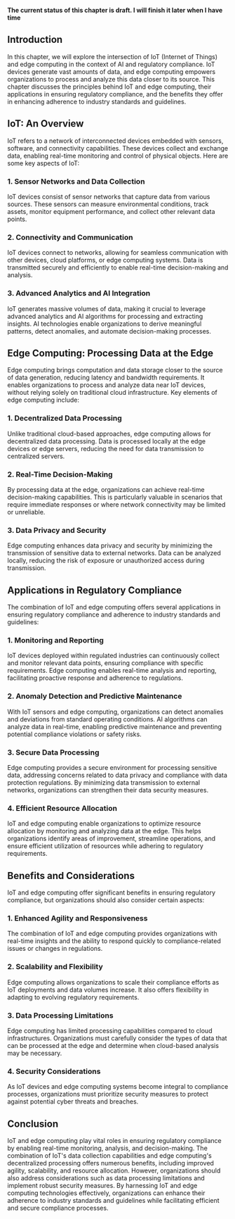 **The current status of this chapter is draft. I will finish it later when I have time**

Introduction
------------

In this chapter, we will explore the intersection of IoT (Internet of Things) and edge computing in the context of AI and regulatory compliance. IoT devices generate vast amounts of data, and edge computing empowers organizations to process and analyze this data closer to its source. This chapter discusses the principles behind IoT and edge computing, their applications in ensuring regulatory compliance, and the benefits they offer in enhancing adherence to industry standards and guidelines.

IoT: An Overview
----------------

IoT refers to a network of interconnected devices embedded with sensors, software, and connectivity capabilities. These devices collect and exchange data, enabling real-time monitoring and control of physical objects. Here are some key aspects of IoT:

### 1. Sensor Networks and Data Collection

IoT devices consist of sensor networks that capture data from various sources. These sensors can measure environmental conditions, track assets, monitor equipment performance, and collect other relevant data points.

### 2. Connectivity and Communication

IoT devices connect to networks, allowing for seamless communication with other devices, cloud platforms, or edge computing systems. Data is transmitted securely and efficiently to enable real-time decision-making and analysis.

### 3. Advanced Analytics and AI Integration

IoT generates massive volumes of data, making it crucial to leverage advanced analytics and AI algorithms for processing and extracting insights. AI technologies enable organizations to derive meaningful patterns, detect anomalies, and automate decision-making processes.

Edge Computing: Processing Data at the Edge
-------------------------------------------

Edge computing brings computation and data storage closer to the source of data generation, reducing latency and bandwidth requirements. It enables organizations to process and analyze data near IoT devices, without relying solely on traditional cloud infrastructure. Key elements of edge computing include:

### 1. Decentralized Data Processing

Unlike traditional cloud-based approaches, edge computing allows for decentralized data processing. Data is processed locally at the edge devices or edge servers, reducing the need for data transmission to centralized servers.

### 2. Real-Time Decision-Making

By processing data at the edge, organizations can achieve real-time decision-making capabilities. This is particularly valuable in scenarios that require immediate responses or where network connectivity may be limited or unreliable.

### 3. Data Privacy and Security

Edge computing enhances data privacy and security by minimizing the transmission of sensitive data to external networks. Data can be analyzed locally, reducing the risk of exposure or unauthorized access during transmission.

Applications in Regulatory Compliance
-------------------------------------

The combination of IoT and edge computing offers several applications in ensuring regulatory compliance and adherence to industry standards and guidelines:

### 1. Monitoring and Reporting

IoT devices deployed within regulated industries can continuously collect and monitor relevant data points, ensuring compliance with specific requirements. Edge computing enables real-time analysis and reporting, facilitating proactive response and adherence to regulations.

### 2. Anomaly Detection and Predictive Maintenance

With IoT sensors and edge computing, organizations can detect anomalies and deviations from standard operating conditions. AI algorithms can analyze data in real-time, enabling predictive maintenance and preventing potential compliance violations or safety risks.

### 3. Secure Data Processing

Edge computing provides a secure environment for processing sensitive data, addressing concerns related to data privacy and compliance with data protection regulations. By minimizing data transmission to external networks, organizations can strengthen their data security measures.

### 4. Efficient Resource Allocation

IoT and edge computing enable organizations to optimize resource allocation by monitoring and analyzing data at the edge. This helps organizations identify areas of improvement, streamline operations, and ensure efficient utilization of resources while adhering to regulatory requirements.

Benefits and Considerations
---------------------------

IoT and edge computing offer significant benefits in ensuring regulatory compliance, but organizations should also consider certain aspects:

### 1. Enhanced Agility and Responsiveness

The combination of IoT and edge computing provides organizations with real-time insights and the ability to respond quickly to compliance-related issues or changes in regulations.

### 2. Scalability and Flexibility

Edge computing allows organizations to scale their compliance efforts as IoT deployments and data volumes increase. It also offers flexibility in adapting to evolving regulatory requirements.

### 3. Data Processing Limitations

Edge computing has limited processing capabilities compared to cloud infrastructures. Organizations must carefully consider the types of data that can be processed at the edge and determine when cloud-based analysis may be necessary.

### 4. Security Considerations

As IoT devices and edge computing systems become integral to compliance processes, organizations must prioritize security measures to protect against potential cyber threats and breaches.

Conclusion
----------

IoT and edge computing play vital roles in ensuring regulatory compliance by enabling real-time monitoring, analysis, and decision-making. The combination of IoT's data collection capabilities and edge computing's decentralized processing offers numerous benefits, including improved agility, scalability, and resource allocation. However, organizations should also address considerations such as data processing limitations and implement robust security measures. By harnessing IoT and edge computing technologies effectively, organizations can enhance their adherence to industry standards and guidelines while facilitating efficient and secure compliance processes.
